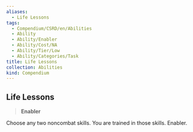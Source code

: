 ```yaml
---
aliases:
  - Life Lessons
tags:
  - Compendium/CSRD/en/Abilities
  - Ability
  - Ability/Enabler
  - Ability/Cost/NA
  - Ability/Tier/Low
  - Ability/Categories/Task
title: Life Lessons
collection: Abilities
kind: Compendium
---
```

## Life Lessons  
>**Enabler**
  
Choose any two noncombat skills. You are trained in those skills. Enabler.